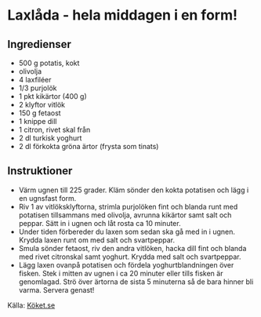 # Laxlåda - hela middagen i en form!

## Ingredienser

* 500 g potatis, kokt
* olivolja
* 4 laxfiléer
* 1/3 purjolök
* 1 pkt kikärtor (400 g)
* 2 klyftor vitlök
* 150 g fetaost
* 1 knippe dill
* 1 citron, rivet skal från
* 2 dl turkisk yoghurt
* 2 dl förkokta gröna ärtor (frysta som tinats)

## Instruktioner

* Värm ugnen till 225 grader. Kläm sönder den kokta potatisen och lägg i en ugnsfast form. 
* Riv 1 av vitlöksklyftorna, strimla purjolöken fint och blanda runt med potatisen tillsammans med olivolja, avrunna kikärtor samt salt och peppar. Sätt in i ugnen och låt rosta ca 10 minuter.
* Under tiden förbereder du laxen som sedan ska gå med in i ugnen. Krydda laxen runt om med salt och svartpeppar. 
* Smula sönder fetaost, riv den andra vitlöken, hacka dill fint och blanda med rivet citronskal samt yoghurt. Krydda med salt och svartpeppar. 
* Lägg laxen ovanpå potatisen och fördela yoghurtblandningen över fisken. Stek i mitten av ugnen i ca 20 minuter eller tills fisken är genomlagad. Strö över ärtorna de sista 5 minuterna så de bara hinner bli varma. Servera genast!

Källa: [Köket.se](https://www.koket.se/laxlada-hela-middagen-i-en-form)